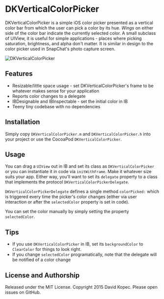 # DKVerticalColorPicker
DKVerticalColorPicker is a simple iOS color picker presented as a vertical color bar from which the user can pick a color by its hue. *Wings* on either side of the color bar indicate the currently selected color. A small subclass of UIView, it is useful for simple applications - places where picking saturation, brightness, and alpha don't matter. It is similar in design to the color picker used in SnapChat's photo capture screen.

![DKVerticalColorPicker](https://raw.githubusercontent.com/davecom/DKVerticalColorPicker/master/DKVerticalColorPicker.png)

## Features
* Resizable/little space usage - set DKVerticalColorPicker's frame to be whatever makes sense for your application
* Reports color changes to a delegate
* IBDesignable and IBInspectable - set the initial color in IB
* Teeny tiny codebase with no dependencies

## Installation
Simply copy `DKVerticalColorPicker.m` and `DKVerticalColorPicker.h` into your project or use the CocoaPod `DKVerticalColorPicker`.

## Usage
You can drag a `UIView` out in IB and set its class as `DKVerticalColorPicker` or you can instantiate it in code via `initWithFrame`. Make it whatever size suits your app.  Either way, you'll want to set its `delegate` property to a class that implements the protocol `DKVerticalColorPickerDelegate`.

`DKVerticalColorPickerDelegate` defines a single method `colorPicked:` which is triggered every time the picker's color changes (either via user interaction or after the `selectedColor` property is set in code). 

You can set the color manually by simply setting the property `selectedColor`.

## Tips
* If you use `DKVerticalColorPicker` in IB, set its `backgroundColor` to `ClearColor` for things to look right.
* If you change `selectedColor` programatically, note that the delegate will be notified of a color change

## License and Authorship
Released under the MIT License.  Copyright 2015 David Kopec. Please open issues on GitHub.
